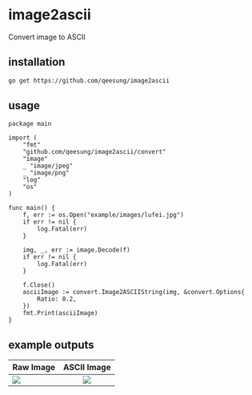 # image2ascii

Convert image to ASCII

## installation

```bash
go get https://github.com/qeesung/image2ascii
```

## usage

```golang
package main

import (
	"fmt"
	"github.com/qeesung/image2ascii/convert"
	"image"
	_ "image/jpeg"
	_ "image/png"
	"log"
	"os"
)

func main() {
	f, err := os.Open("example/images/lufei.jpg")
	if err != nil {
		log.Fatal(err)
	}

	img, _, err := image.Decode(f)
	if err != nil {
		log.Fatal(err)
	}

	f.Close()
	asciiImage := convert.Image2ASCIIString(img, &convert.Options{
		Ratio: 0.2,
	})
	fmt.Print(asciiImage)
}
```

## example outputs

| Raw Image         | ASCII Image           |
| ------------- |:-------------:| 
| ![](https://raw.githubusercontent.com/qeesung/image2ascii/master/example/images/lufei.jpg)      | ![](https://raw.githubusercontent.com/qeesung/image2ascii/master/example/images/lufei_ascii.png) |
